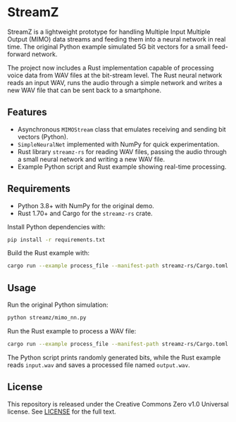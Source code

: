 # StreamZ

StreamZ is a lightweight prototype for handling Multiple Input Multiple Output (MIMO) data streams and feeding them into a neural network in real time. The original Python example simulated 5G bit vectors for a small feed-forward network.

The project now includes a Rust implementation capable of processing voice data from WAV files at the bit-stream level. The Rust neural network reads an input WAV, runs the audio through a simple network and writes a new WAV file that can be sent back to a smartphone.

## Features

- Asynchronous `MIMOStream` class that emulates receiving and sending bit vectors (Python).
- `SimpleNeuralNet` implemented with NumPy for quick experimentation.
- Rust library `streamz-rs` for reading WAV files, passing the audio through a small neural network and writing a new WAV file.
- Example Python script and Rust example showing real-time processing.

## Requirements

- Python 3.8+ with NumPy for the original demo.
- Rust 1.70+ and Cargo for the `streamz-rs` crate.

Install Python dependencies with:

```bash
pip install -r requirements.txt
```

Build the Rust example with:

```bash
cargo run --example process_file --manifest-path streamz-rs/Cargo.toml
```

## Usage

Run the original Python simulation:

```bash
python streamz/mimo_nn.py
```

Run the Rust example to process a WAV file:

```bash
cargo run --example process_file --manifest-path streamz-rs/Cargo.toml
```

The Python script prints randomly generated bits, while the Rust example reads `input.wav` and saves a processed file named `output.wav`.

## License

This repository is released under the Creative Commons Zero v1.0 Universal license. See [LICENSE](LICENSE) for the full text.
